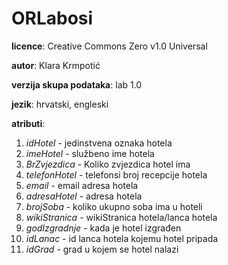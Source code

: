 # ORLabosi
**licence**: Creative Commons Zero v1.0 Universal

**autor**: Klara Krmpotić

**verzija skupa podataka**: lab 1.0

**jezik**: hrvatski, engleski

**atributi**: 
1. *idHotel* - jedinstvena oznaka hotela
2. *imeHotel* - službeno ime hotela
3. *BrZvjezdica* - Koliko zvjezdica hotel ima
4. *telefonHotel* - telefonsi broj recepcije hotela
5. *email* - email adresa hotela
6. *adresaHotel* - adresa hotela
7. *brojSoba* - koliko ukupno soba ima u hoteli
8. *wikiStranica* - wikiStranica hotela/lanca hotela
9. *godIzgradnje* - kada je hotel izgrađen 
10. *idLanac* - id lanca hotela kojemu hotel pripada
11. *idGrad* - grad u kojem se hotel nalazi
